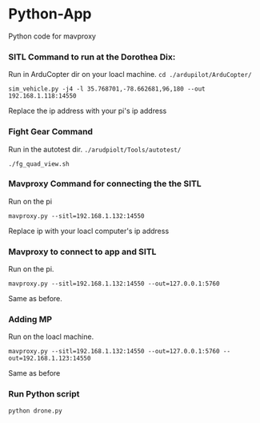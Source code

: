 # Python-App
Python code for mavproxy

### SITL Command to run at the Dorothea Dix:


Run in ArduCopter dir on your loacl machine. ```cd ./ardupilot/ArduCopter/```
```
sim_vehicle.py -j4 -l 35.768701,-78.662681,96,180 --out 192.168.1.118:14550
```
Replace the ip address with your pi's ip address

### Fight Gear Command

Run in the autotest dir. ```./arudpiolt/Tools/autotest/```

```
./fg_quad_view.sh
```
### Mavproxy Command for connecting the the SITL

Run on the pi
```
mavproxy.py --sitl=192.168.1.132:14550
```
Replace ip with your loacl computer's ip address
### Mavproxy to connect to app and SITL

Run on the pi.

```
mavproxy.py --sitl=192.168.1.132:14550 --out=127.0.0.1:5760
```
Same as before. 

### Adding MP

Run on the loacl machine.
```
mavproxy.py --sitl=192.168.1.132:14550 --out=127.0.0.1:5760 --out=192.168.1.123:14550
```
Same as before

### Run Python script
```
python drone.py
```


